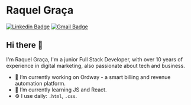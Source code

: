 # Raquel Graça
[![Linkedin Badge](https://img.shields.io/badge/-raquelgraca-blue?style=flat-square&logo=Linkedin&logoColor=white&link=https://www.linkedin.com/in/raquelgraca/)](https://www.linkedin.com/in/raquelgraca/)
[![Gmail Badge](https://img.shields.io/badge/-raquelngraca@gmail.com-c14438?style=flat-square&logo=Gmail&logoColor=white&link=mailto:raquelngraca@gmail.com)](mailto:raquelngraca@gmail.com)

## Hi there 👋

I'm Raquel Graça, I'm a junior Full Stack Developer, with over 10 years of experience in digital marketing,  also passionate about tech and business.
- 🔭 I’m currently working on Ordway - a smart billing and revenue automation platform.
- 🌱 I’m currently learning JS and React.
- ⚙️ I use daily: `.html`, `.css`.
